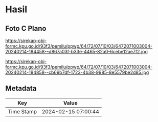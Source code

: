 # Hasil

## Foto C Plano

https://sirekap-obj-formc.kpu.go.id/93f3/pemilu/ppwp/64/72/07/10/03/6472071003004-20240214-184458--d867a03f-b33e-4465-82a0-6cebe12ae7f2.jpg

https://sirekap-obj-formc.kpu.go.id/93f3/pemilu/ppwp/64/72/07/10/03/6472071003004-20240214-184858--cb69b7df-1723-4b38-9985-8e5579be2d85.jpg


## Metadata

| Key        | Value               |
| ---------- | ------------------- |
| Time Stamp | 2024-02-15 07:00:44 |



